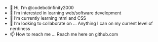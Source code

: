 - 👋 Hi, I’m @codebotinfinity2000
- 👀 I’m interested in learning web/software development
- 🌱 I’m currently learning html and CSS
- 💞️ I’m looking to collaborate on ... Anything I can on my current level of nerdiness
- 📫 How to reach me ... Reach me here on github.com

<!---
codebotinfinity2000/codebotinfinity2000 is a ✨ special ✨ repository because its `README.md` (this file) appears on your GitHub profile.
You can click the Preview link to take a look at your changes.
--->
